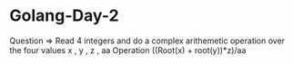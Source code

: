 # Golang-Day-2
Question => Read 4 integers and do a complex arithemetic operation over the four values  x , y , z , aa  Operation ((Root(x) + root(y))*z)/aa
